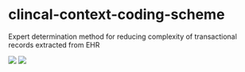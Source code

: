 # clincal-context-coding-scheme
Expert determination method for reducing complexity of transactional records extracted from EHR

[![][board1]][board1]
[![][board2]][board2]

[board1]:/libs/materials/Board1.jpg
[board2]:/libs/materials/Board2@0.5x.png
[pdf]:idpln-2018-banff-3-handout-reduced-size.pdf
